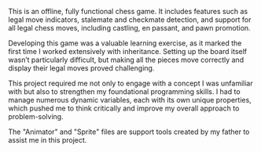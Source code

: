 This is an offline, fully functional chess game. 
It includes features such as legal move indicators, stalemate and checkmate detection, and support for all legal chess moves, including castling, en passant, and pawn promotion.

Developing this game was a valuable learning exercise, as it marked the first time I worked extensively with inheritance. 
Setting up the board itself wasn’t particularly difficult, but making all the pieces move correctly and display their legal moves proved challenging.

This project required me not only to engage with a concept I was unfamiliar with but also to strengthen my foundational programming skills. 
I had to manage numerous dynamic variables, each with its own unique properties, which pushed me to think critically and improve my overall approach to problem-solving.

The "Animator" and "Sprite" files are support tools created by my father to assist me in this project.
